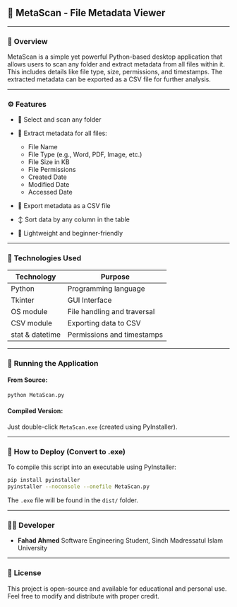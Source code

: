 ## 📄 **MetaScan - File Metadata Viewer**

---

### 📌 **Overview**

MetaScan is a simple yet powerful Python-based desktop application that allows users to scan any folder and extract metadata from all files within it. This includes details like file type, size, permissions, and timestamps. The extracted metadata can be exported as a CSV file for further analysis.

---

### ⚙️ **Features**

* 📁 Select and scan any folder
* 🔢 Extract metadata for all files:

  * File Name
  * File Type (e.g., Word, PDF, Image, etc.)
  * File Size in KB
  * File Permissions
  * Created Date
  * Modified Date
  * Accessed Date
* 📄 Export metadata as a CSV file
* ↕ Sort data by any column in the table
* 🚀 Lightweight and beginner-friendly

---

### 📆 **Technologies Used**

| Technology      | Purpose                     |
| --------------- | --------------------------- |
| Python          | Programming language        |
| Tkinter         | GUI Interface               |
| OS module       | File handling and traversal |
| CSV module      | Exporting data to CSV       |
| stat & datetime | Permissions and timestamps  |

---

### 🚀 **Running the Application**

#### From Source:

```bash
python MetaScan.py
```

#### Compiled Version:

Just double-click `MetaScan.exe` (created using PyInstaller).

---

### 🚧 **How to Deploy (Convert to .exe)**

To compile this script into an executable using PyInstaller:

```bash
pip install pyinstaller
pyinstaller --noconsole --onefile MetaScan.py
```

The `.exe` file will be found in the `dist/` folder.

---

### 🧑‍💻 **Developer**

* **Fahad Ahmed**
  Software Engineering Student, Sindh Madressatul Islam University

---

### 📄 **License**

This project is open-source and available for educational and personal use. Feel free to modify and distribute with proper credit.

